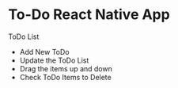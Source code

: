 # To-Do React Native App
ToDo List
 - Add New ToDo
 - Update the ToDo List
 - Drag the items up and down
 - Check ToDo Items to Delete
